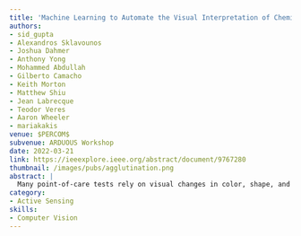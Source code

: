 ```yaml
---
title: 'Machine Learning to Automate the Visual Interpretation of Chemical Agglutination Tests'
authors: 
- sid_gupta
- Alexandros Sklavounos
- Joshua Dahmer
- Anthony Yong
- Mohammed Abdullah
- Gilberto Camacho
- Keith Morton
- Matthew Shiu
- Jean Labrecque
- Teodor Veres
- Aaron Wheeler
- mariakakis
venue: $PERCOM$
subvenue: ARDUOUS Workshop
date: 2022-03-21
link: https://ieeexplore.ieee.org/abstract/document/9767280
thumbnail: /images/pubs/agglutination.png
abstract: |
  Many point-of-care tests rely on visual changes in color, shape, and size to convey results that can be read by the naked eye. One category of such tests is an agglutination test (AT), which relies on the clumping of micro-particles or cells in the presence of a target analyte. Although visual inspection is convenient and fast, it is subjective, prone to errors, and limits decision-making to coarse-grained results. We present an open-source software framework designed to facilitate the development and interpretation of ATs. This framework includes a web-based annotation interface for curating new image datasets, a computer vision pipeline that extracts informative AT features, and a machine learning module that allows AT developers to study how an AT agglutinates over time during future experiments. We present two case studies of our framework being used to develop and interpret tests.
category:
- Active Sensing
skills:
- Computer Vision
---
```

